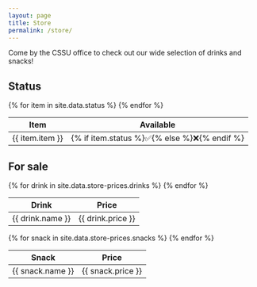 ```yaml
---
layout: page
title: Store
permalink: /store/
---
```


Come by the CSSU office to check out our wide selection of drinks and snacks!

## Status

<table>
  <thead>
    <tr>
      <th>Item</th>
      <th>Available</th>
    </tr>
  </thead>
  <tbody>
    {% for item in site.data.status %}
    <tr>
      <td>{{ item.item }}</td>
      <td>{% if item.status %}✅{% else %}❌{% endif %}</td>
    </tr>
    {% endfor %}
  </tbody>
</table>


## For sale

<div id="store">
  <section class="store-left">
    <table>
      <thead>
        <tr>
          <th>Drink</th>
          <th>Price</th>
        </tr>
      </thead>
      <tbody>
        {% for drink in site.data.store-prices.drinks %}
        <tr>
          <td>{{ drink.name }}</td>
          <td>{{ drink.price }}</td>
        </tr>
        {% endfor %}
      </tbody>
    </table>
  </section>

  <section class="store-right">
    <table>
      <thead>
        <tr>
          <th>Snack</th>
          <th>Price</th>
        </tr>
      </thead>
      <tbody>
        {% for snack in site.data.store-prices.snacks %}
        <tr>
          <td>{{ snack.name }}</td>
          <td>{{ snack.price }}</td>
        </tr>
        {% endfor %}
      </tbody>
    </table>
  </section>
</div>
